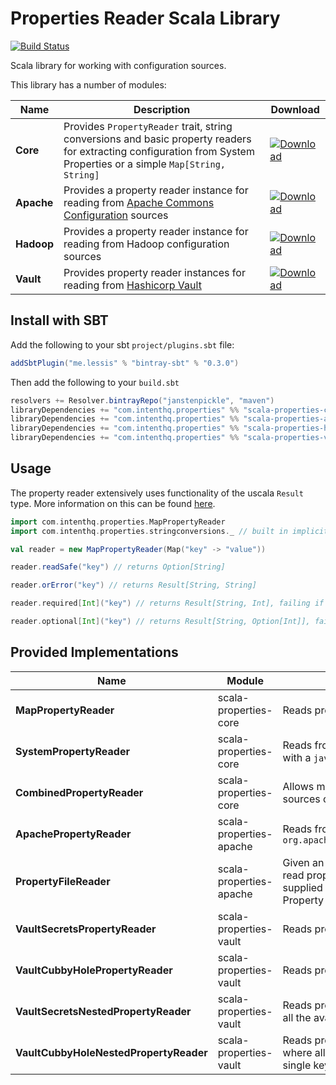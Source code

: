 # Properties Reader Scala Library
[![Build Status](https://travis-ci.org/intenthq/scala-properties.svg?branch=master)](https://travis-ci.org/intenthq/scala-properties)

Scala library for working with configuration sources.

This library has a number of modules:

|Name|Description|Download|
|---|---|---|
|**Core** | Provides `PropertyReader` trait, string conversions and basic property readers for extracting configuration from System Properties or a simple `Map[String, String]` | [ ![Download](https://api.bintray.com/packages/janstenpickle/maven/scala-properties-core/images/download.svg) ](https://bintray.com/janstenpickle/maven/scala-properties-core/_latestVersion) |
| **Apache** | Provides a property reader instance for reading from [Apache Commons Configuration](https://commons.apache.org/proper/commons-configuration/) sources | [ ![Download](https://api.bintray.com/packages/janstenpickle/maven/scala-properties-apache/images/download.svg) ](https://bintray.com/janstenpickle/maven/scala-properties-apache/_latestVersion) |
| **Hadoop** | Provides a property reader instance for reading from Hadoop configuration sources | [ ![Download](https://api.bintray.com/packages/janstenpickle/maven/scala-properties-hadoop/images/download.svg) ](https://bintray.com/janstenpickle/maven/scala-properties-hadoop/_latestVersion) |
| **Vault** | Provides property reader instances for reading from [Hashicorp Vault](http://vaultproject.io) | [ ![Download](https://api.bintray.com/packages/janstenpickle/maven/scala-properties-vault/images/download.svg) ](https://bintray.com/janstenpickle/maven/scala-properties-vault/_latestVersion) |

## Install with SBT
Add the following to your sbt `project/plugins.sbt` file:
```scala
addSbtPlugin("me.lessis" % "bintray-sbt" % "0.3.0")
```
Then add the following to your `build.sbt`
```scala
resolvers += Resolver.bintrayRepo("janstenpickle", "maven")
libraryDependencies += "com.intenthq.properties" %% "scala-properties-core" % "0.1.2"
libraryDependencies += "com.intenthq.properties" %% "scala-properties-apache" % "0.1.2"
libraryDependencies += "com.intenthq.properties" %% "scala-properties-hadoop" % "0.1.2"
libraryDependencies += "com.intenthq.properties" %% "scala-properties-vault" % "0.1.2"
```

## Usage

The property reader extensively uses functionality of the uscala `Result` type. More information on this can be found [here](https://github.com/albertpastrana/uscala).

```scala
import com.intenthq.properties.MapPropertyReader
import com.intenthq.properties.stringconversions._ // built in implicit string conversions (String => Result[String, T])

val reader = new MapPropertyReader(Map("key" -> "value"))

reader.readSafe("key") // returns Option[String]

reader.orError("key") // returns Result[String, String]

reader.required[Int]("key") // returns Result[String, Int], failing if the property is missing or parsing to the supplied type failed

reader.optional[Int]("key") // returns Result[String, Option[Int]], failing if parsing to the supplied type failed and `Ok[None]` if the property was missing
```

## Provided Implementations

|Name|Module|Description|
|---|---|---|
|**MapPropertyReader**| scala-properties-core | Reads properties from `Map[String, String]` |
|**SystemPropertyReader** | scala-properties-core | Reads from Java System Properties, can also be provided with a `java.util.Properties` to read from |
|**CombinedPropertyReader** | scala-properties-core | Allows multiple property readers to be provided so many sources can be queried |
|**ApachePropertyReader** | scala-properties-apache | Reads from any implementation of `org.apache.commons.configuration.AbstractConfiguration` |
|**PropertyFileReader** | scala-properties-apache | Given an optional URL for locating a properties file will read properties from that location. If the URL is not supplied it will read the location of the file from a System Property (`property.file`) |
|**VaultSecretsPropertyReader** | scala-properties-vault | Reads properties from the `secrets` storage in [Vault](http://vaultproject.io) |
|**VaultCubbyHolePropertyReader** | scala-properties-vault | Reads properties from the `cubbyhole` storage in [Vault](http://vaultproject.io) |
|**VaultSecretsNestedPropertyReader** | scala-properties-vault | Reads properties from the `secrets` storage in [Vault](http://vaultproject.io), where all the available properties are nested under a single key |
|**VaultCubbyHoleNestedPropertyReader** | scala-properties-vault | Reads properties from the `cubbyhole` storage in [Vault](http://vaultproject.io), where all the available properties are nested under a single key |